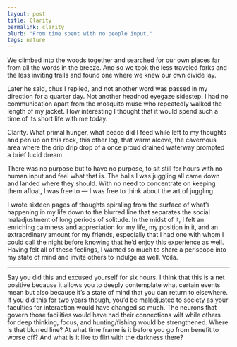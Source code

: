 ```yaml
---
layout: post
title: Clarity
permalink: clarity
blurb: "From time spent with no people input."
tags: nature
---
```


We climbed into the woods together and searched for our own places far from all the words in the breeze. And so we took the less traveled forks and the less inviting trails and found one where we knew our own divide lay.

Later he said, chus I replied, and not another word was passed in my direction for a quarter day. Not another headnod eyegaze sidestep. I had no communication apart from the mosquito muse who repeatedly walked the length of my jacket. How interesting I thought that it would spend such a time of its short life with me today.

Clarity. What primal hunger, what peace did I feed while left to my thoughts and pen up on this rock, this other log, that warm alcove, the cavernous area where the drip drip drop of a once proud drained waterway prompted a brief lucid dream.

There was no purpose but to have no purpose, to sit still for hours with no human input and feel what that is. The balls I was juggling all came down and landed where they should. With no need to concentrate on keeping them afloat, I was free to — I was free to think about the art of juggling.

I wrote sixteen pages of thoughts spiraling from the surface of what’s happening in my life down to the blurred line that separates the social maladjustment of long periods of solitude. In the midst of it, I felt an enriching calmness and appreciation for my life, my position in it, and an extraordinary amount for my friends, especially that I had one with whom I could call the night before knowing that he’d enjoy this experience as well. Having felt all of these feelings, I wanted so much to share a periscope into my state of mind and invite others to indulge as well. Voila.

---

Say you did this and excused yourself for six hours. I think that this is a net positive because it allows you to deeply contemplate what certain events mean but also because it’s a state of mind that you can return to elsewhere. If you did this for two years though, you’d be maladjusted to society as your faculties for interaction would have changed so much. The neurons that govern those facilities would have had their connections wilt while others for deep thinking, focus, and hunting/fishing would be strengthened. Where is that blurred line? At what time frame is it before you go from benefit to worse off? And what is it like to flirt with the darkness there?
